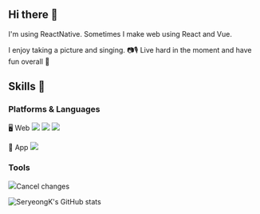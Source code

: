 ## Hi there 👋 
I'm using ReactNative. Sometimes I make web using React and Vue.

I enjoy taking a picture and singing. 📷🎙
Live hard in the moment and have fun overall 🤸


## Skills 🦾
### Platforms & Languages
🖥 Web
<img src="https://img.shields.io/badge/JavaScript-F7DF1E?style=flat-square&logo=JavaScript&logoColor=white"/>
<img src="https://img.shields.io/badge/React-61DAFB?style=flat-square&logo=React&logoColor=white"/>
<img src="https://img.shields.io/badge/Vue.js-4FC08D?style=flat-square&logo=Vue.js&logoColor=white"/>

📱 App
<img src="https://img.shields.io/badge/ReactNative-61DAFB?style=flat-square&logo=React&logoColor=white"/>

### Tools
<img src="https://img.shields.io/badge/Git-F05032?style=flat-square&logo=Git&logoColor=white"/>Cancel changes

![SeryeongK's GitHub stats](https://github-readme-stats.vercel.app/api?username=SeryeongK&show_icons=true&theme=default)
